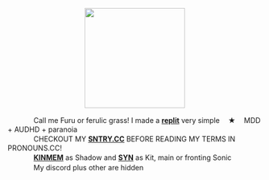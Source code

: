 <p align="center">
<img src="https://file.garden/Zksm3X9ssmyz7mne/Untitled93_20240521195109.png"<width="199" height="199">
</p>

ㅤㅤㅤㅤCall me Furu or ferulic grass! I made a [**replit**](https://replit.com/@sebastiansis/twinkl) very simple ㅤ★ㅤ MDD + AUDHD + paranoia
\
ㅤㅤㅤㅤCHECKOUT MY [**SNTRY.CC**](https://sntry.cc/arthursonix) BEFORE READING MY TERMS IN PRONOUNS.CC!
\
ㅤㅤㅤㅤ[**KINMEM**](https://fkin.carrd.co/#two) as Shadow and [**SYN**](https://fkin.carrd.co/#two) as Kit, main or fronting Sonic
\
ㅤㅤㅤㅤMy discord plus other are hidden